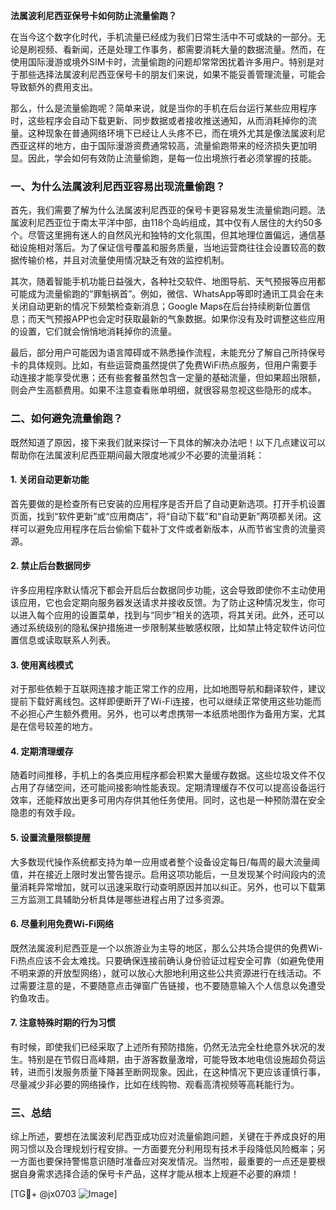 **法属波利尼西亚保号卡如何防止流量偷跑？**

在当今这个数字化时代，手机流量已经成为我们日常生活中不可或缺的一部分。无论是刷视频、看新闻，还是处理工作事务，都需要消耗大量的数据流量。然而，在使用国际漫游或境外SIM卡时，流量偷跑的问题却常常困扰着许多用户。特别是对于那些选择法属波利尼西亚保号卡的朋友们来说，如果不能妥善管理流量，可能会导致额外的费用支出。

那么，什么是流量偷跑呢？简单来说，就是当你的手机在后台运行某些应用程序时，这些程序会自动下载更新、同步数据或者接收推送通知，从而消耗掉你的流量。这种现象在普通网络环境下已经让人头疼不已，而在境外尤其是像法属波利尼西亚这样的地方，由于国际漫游资费通常较高，流量偷跑带来的经济损失更加明显。因此，学会如何有效防止流量偷跑，是每一位出境旅行者必须掌握的技能。

### 一、为什么法属波利尼西亚容易出现流量偷跑？

首先，我们需要了解为什么法属波利尼西亚的保号卡更容易发生流量偷跑问题。法属波利尼西亚位于南太平洋中部，由118个岛屿组成，其中仅有人居住的大约50多个。尽管这里拥有迷人的自然风光和独特的文化氛围，但其地理位置偏远，通信基础设施相对落后。为了保证信号覆盖和服务质量，当地运营商往往会设置较高的数据传输价格，并且对流量使用情况缺乏有效的监控机制。

其次，随着智能手机功能日益强大，各种社交软件、地图导航、天气预报等应用都可能成为流量偷跑的“罪魁祸首”。例如，微信、WhatsApp等即时通讯工具会在未关闭自动更新的情况下频繁检查新消息；Google Maps在后台持续刷新位置信息；而天气预报APP也会定时获取最新的气象数据。如果你没有及时调整这些应用的设置，它们就会悄悄地消耗掉你的流量。

最后，部分用户可能因为语言障碍或不熟悉操作流程，未能充分了解自己所持保号卡的具体规则。比如，有些运营商虽然提供了免费WiFi热点服务，但用户需要手动连接才能享受优惠；还有些套餐虽然包含一定量的基础流量，但如果超出限额，则会产生高额费用。如果不注意查看账单明细，就很容易忽视这些隐形的成本。

### 二、如何避免流量偷跑？

既然知道了原因，接下来我们就来探讨一下具体的解决办法吧！以下几点建议可以帮助你在法属波利尼西亚期间最大限度地减少不必要的流量消耗：

#### 1. 关闭自动更新功能
首先要做的是检查所有已安装的应用程序是否开启了自动更新选项。打开手机设置页面，找到“软件更新”或“应用商店”，将“自动下载”和“自动更新”两项都关闭。这样可以避免应用程序在后台偷偷下载补丁文件或者新版本，从而节省宝贵的流量资源。

#### 2. 禁止后台数据同步
许多应用程序默认情况下都会开启后台数据同步功能，这会导致即使你不主动使用该应用，它也会定期向服务器发送请求并接收反馈。为了防止这种情况发生，你可以进入每个应用的设置菜单，找到与“同步”相关的选项，将其关闭。此外，还可以通过系统级别的隐私保护措施进一步限制某些敏感权限，比如禁止特定软件访问位置信息或读取联系人列表。

#### 3. 使用离线模式
对于那些依赖于互联网连接才能正常工作的应用，比如地图导航和翻译软件，建议提前下载好离线包。这样即便断开了Wi-Fi连接，也可以继续正常使用这些功能而不必担心产生额外费用。另外，也可以考虑携带一本纸质地图作为备用方案，尤其是在信号较差的地方。

#### 4. 定期清理缓存
随着时间推移，手机上的各类应用程序都会积累大量缓存数据。这些垃圾文件不仅占用了存储空间，还可能间接影响性能表现。定期清理缓存不仅可以提高设备运行效率，还能释放出更多可用内存供其他任务使用。同时，这也是一种预防潜在安全隐患的有效手段。

#### 5. 设置流量限额提醒
大多数现代操作系统都支持为单一应用或者整个设备设定每日/每周的最大流量阈值，并在接近上限时发出警告提示。启用这项功能后，一旦发现某个时间段内的流量消耗异常增加，就可以迅速采取行动查明原因并加以纠正。另外，也可以下载第三方监测工具辅助分析具体是哪些进程占用了过多资源。

#### 6. 尽量利用免费Wi-Fi网络
既然法属波利尼西亚是一个以旅游业为主导的地区，那么公共场合提供的免费Wi-Fi热点应该不会太难找。只要确保连接前确认身份验证过程安全可靠（如避免使用不明来源的开放型网络），就可以放心大胆地利用这些公共资源进行在线活动。不过需要注意的是，不要随意点击弹窗广告链接，也不要随意输入个人信息以免遭受钓鱼攻击。

#### 7. 注意特殊时期的行为习惯
有时候，即使我们已经采取了上述所有预防措施，仍然无法完全杜绝意外状况的发生。特别是在节假日高峰期，由于游客数量激增，可能导致本地电信设施超负荷运转，进而引发服务质量下降甚至断网现象。因此，在这种情况下更应该谨慎行事，尽量减少非必要的网络操作，比如在线购物、观看高清视频等高耗能行为。

### 三、总结

综上所述，要想在法属波利尼西亚成功应对流量偷跑问题，关键在于养成良好的用网习惯以及合理规划行程安排。一方面要充分利用现有技术手段降低风险概率；另一方面也要保持警惕意识随时准备应对突发情况。当然啦，最重要的一点还是要根据自身需求选择合适的保号卡产品，这样才能从根本上规避不必要的麻烦！

[TG💪+ @jx0703 ![Image](https://github.com/user-attachments/assets/dbca1d08-cadb-493c-b0ec-ad6f7a83f270)]